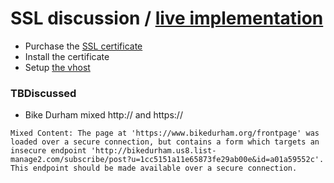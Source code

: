 # SSL discussion / [live implementation](https://www.youtube.com/watch?v=O_HyZ5aW76c)

+ Purchase the [SSL certificate](https://panel.dreamhost.com/index.cgi?tree=domain.secure&current_step=Index&next_step=View&crt_type=comodo&crt_id=78754)
+ Install the certificate
+ Setup [the vhost](https://www.digitalocean.com/community/tutorials/how-to-set-up-multiple-ssl-certificates-on-one-ip-with-apache-on-ubuntu-12-04)


### TBDiscussed
+ Bike Durham mixed http:// and https:// 

```
Mixed Content: The page at 'https://www.bikedurham.org/frontpage' was loaded over a secure connection, but contains a form which targets an insecure endpoint 'http://bikedurham.us8.list-manage2.com/subscribe/post?u=1cc5151a11e65873fe29ab00e&id=a01a59552c'. This endpoint should be made available over a secure connection.
```
